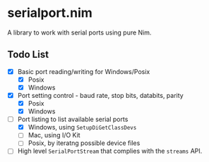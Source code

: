 # serialport.nim

A library to work with serial ports using pure Nim.

## Todo List

- [X] Basic port reading/writing for Windows/Posix
    - [X] Posix
    - [X] Windows
- [X] Port setting control - baud rate, stop bits, databits, parity
    - [X] Posix
    - [X] Windows
- [ ] Port listing to list available serial ports
    - [X] Windows, using `SetupDiGetClassDevs`
    - [ ] Mac, using I/O Kit
    - [ ] Posix, by iteratng possible device files
- [ ] High level `SerialPortStream` that complies with the `streams` API.
